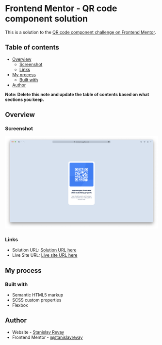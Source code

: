 # Frontend Mentor - QR code component solution

This is a solution to the [QR code component challenge on Frontend Mentor](https://www.frontendmentor.io/challenges/qr-code-component-iux_sIO_H).

## Table of contents

- [Overview](#overview)
  - [Screenshot](#screenshot)
  - [Links](#links)
- [My process](#my-process)
  - [Built with](#built-with)
- [Author](#author)

**Note: Delete this note and update the table of contents based on what sections you keep.**

## Overview

### Screenshot

![](images/screenshot.png)

### Links

- Solution URL: [Solution URL here](https://github.com/stanislavrevay/qr-code-component-main.git)
- Live Site URL: [Live site URL here](https://stanislavrevay.github.io/qr-code-component-main/)

## My process

### Built with

- Semantic HTML5 markup
- SCSS custom properties
- Flexbox

## Author

- Website - [Stanislav Revay](https://www.stanislavrevay.com)
- Frontend Mentor - [@stanislavrevay](https://www.frontendmentor.io/profile/stanislavrevay)
